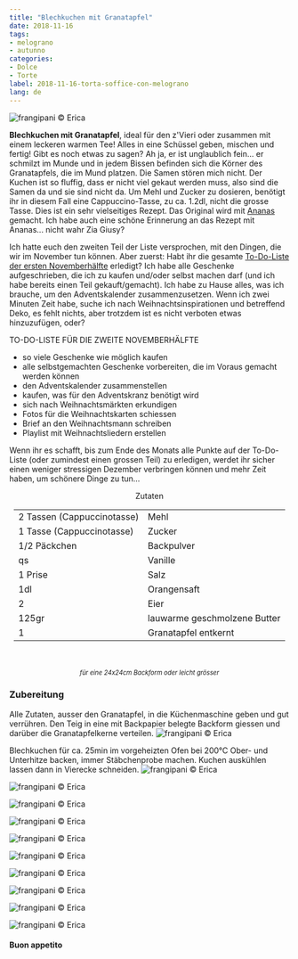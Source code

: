 ```yaml
---
title: "Blechkuchen mit Granatapfel"
date: 2018-11-16
tags:
- melograno
- autunno
categories:
- Dolce
- Torte
label: 2018-11-16-torta-soffice-con-melograno
lang: de
---
```

![](../2018-11-16-torta-soffice-con-melograno/header.jpg "frangipani © Erica")

**Blechkuchen mit Granatapfel**, ideal für den z'Vieri oder zusammen mit einem leckeren warmen Tee! Alles in eine Schüssel geben, mischen und fertig! Gibt es noch etwas zu sagen? Ah ja, er ist unglaublich fein... er schmilzt im Munde und in jedem Bissen befinden sich die Körner des Granatapfels, die im Mund platzen. Die Samen stören mich nicht. Der Kuchen ist so fluffig, dass er nicht viel gekaut werden muss, also sind die Samen da und sie sind nicht da. Um Mehl und Zucker zu dosieren, benötigt ihr in diesem Fall eine Cappuccino-Tasse, zu ca. 1.2dl, nicht die grosse Tasse. Dies ist ein sehr vielseitiges Rezept. Das Original wird mit <a href="https://frangipani.raiano.ch/2015-04-16-torta-all-ananas-sofficissima/" target="_blank">Ananas</a> gemacht. Ich habe auch eine schöne Erinnerung an das Rezept mit Ananas... nicht wahr Zia Giusy?

Ich hatte euch den zweiten Teil der Liste versprochen, mit den Dingen, die wir im November tun können. Aber zuerst: Habt ihr die gesamte <a href="https://frangipani.raiano.ch/2018-11-06-fluffosa-vegana-con-pere-e-cioccolato-de/" target="_blank">To-Do-Liste der ersten Novemberhälfte</a> erledigt? Ich habe alle Geschenke aufgeschrieben, die ich zu kaufen und/oder selbst machen darf (und ich habe bereits einen Teil gekauft/gemacht). Ich habe zu Hause alles, was ich brauche, um den Adventskalender zusammenzusetzen. Wenn ich zwei Minuten Zeit habe, suche ich nach Weihnachtsinspirationen und betreffend Deko, es fehlt nichts, aber trotzdem ist es nicht verboten etwas hinzuzufügen, oder?

TO-DO-LISTE FÜR DIE ZWEITE NOVEMBERHÄLFTE

- so viele Geschenke wie möglich kaufen
- alle selbstgemachten Geschenke vorbereiten, die im Voraus gemacht werden können
- den Adventskalender zusammenstellen
- kaufen, was für den Adventskranz benötigt wird
- sich nach Weihnachtsmärkten erkundigen
- Fotos für die Weihnachtskarten schiessen
- Brief an den Weihnachtsmann schreiben
- Playlist mit Weihnachtsliedern erstellen

Wenn ihr es schafft, bis zum Ende des Monats alle Punkte auf der To-Do-Liste (oder zumindest einen grossen Teil) zu erledigen, werdet ihr sicher einen weniger stressigen Dezember verbringen können und mehr Zeit haben, um schönere Dinge zu tun...

<div id="wrapper" style="text-align: center">
  <div id="yourdiv" style="display: inline-block;">
    <div class="ingredients" itemscope itemtype="http://schema.org/Recipe">
      <span itemprop="name" style="display:none;">Blechkuchen mit Granatapfel</span>
      <span itemprop="recipeCategory" style="display:none;">Süsses</span>
      <img itemprop="image" style="display:none;" class="ignore-gallery-item" src="../2018-11-16-torta-soffice-con-melograno/header.jpeg"/>
      <span itemprop="author" style="display:none;">Erica Raiano</span>
      <span itemprop="description" style="display:none;">Blechkuchen mit Granatapfel, ideal für den z'Vieri oder zusammen mit einem leckeren warmen Tee! Alles in eine Schüssel geben, mischen und fertig!</span>
      <div class="ingredients-title">Zutaten</div>
      <table>
        <tbody>
          </tr>
          <tr itemprop="recipeIngredient">
            <td>2 Tassen (Cappuccinotasse)</td>
            <td>Mehl</td>
          </tr>
          <tr itemprop="recipeIngredient">
            <td>1 Tasse (Cappuccinotasse)</td>
            <td>Zucker</td>
          </tr>
          <tr itemprop="recipeIngredient">
            <td>1/2 Päckchen</td>
            <td>Backpulver</td>
          </tr>
          <tr itemprop="recipeIngredient">
            <td>qs</td>
            <td>Vanille</td>
          </tr>
          <tr itemprop="recipeIngredient">
            <td>1 Prise</td>
            <td>Salz</td>
          </tr>
          <tr itemprop="recipeIngredient">
            <td>1dl</td>
            <td>Orangensaft</td>
          </tr>
          <tr itemprop="recipeIngredient">
            <td>2</td>
            <td>Eier</td>
          </tr>
          <tr itemprop="recipeIngredient">
            <td>125gr</td>
            <td>lauwarme geschmolzene Butter</td>
          </tr>
          <tr itemprop="recipeIngredient">
            <td>1</td>
            <td>Granatapfel entkernt</td>
          </tr>
        </tbody>
      </table>
      <br></br>
      <i class="pull-right" style="font-size: 80%;">für eine 24x24cm Backform oder leicht grösser</i>
    </div>
  </div>
</div>


<h3>
  <font color="grey">
    <i class="fa-solid fa-gears"></i>
  </font> Zubereitung
</h3>

Alle Zutaten, ausser den Granatapfel, in die Küchenmaschine geben und gut verrühren. Den Teig in eine mit Backpapier belegte Backform giessen und darüber die Granatapfelkerne verteilen.
![](../2018-11-16-torta-soffice-con-melograno/teglia.jpg "frangipani © Erica")

Blechkuchen für ca. 25min im vorgeheizten Ofen bei 200°C Ober- und Unterhitze backen, immer Stäbchenprobe machen. Kuchen auskühlen lassen dann in Vierecke schneiden.
![](../2018-11-16-torta-soffice-con-melograno/risultato1.jpg "frangipani © Erica")

![](../2018-11-16-torta-soffice-con-melograno/risultato2.jpg "frangipani © Erica")

![](../2018-11-16-torta-soffice-con-melograno/risultato3.jpg "frangipani © Erica")

![](../2018-11-16-torta-soffice-con-melograno/risultato4.jpg "frangipani © Erica")

![](../2018-11-16-torta-soffice-con-melograno/risultato5.jpg "frangipani © Erica")

![](../2018-11-16-torta-soffice-con-melograno/risultato6.jpg "frangipani © Erica")

![](../2018-11-16-torta-soffice-con-melograno/risultato7.jpg "frangipani © Erica")

![](../2018-11-16-torta-soffice-con-melograno/risultato8.jpg "frangipani © Erica")

![](../2018-11-16-torta-soffice-con-melograno/risultato9.jpg "frangipani © Erica")

![](../2018-11-16-torta-soffice-con-melograno/risultato10.jpg "frangipani © Erica")

<h4>Buon appetito
  <font color="red">
    <i class="fa-regular fa-face-smile"></i>
  </font>
</h4>
